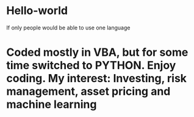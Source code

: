 # Hello-world
If only people would be able to use one language
<h1> Coded mostly in VBA, but for some time switched to PYTHON. Enjoy coding. My interest: Investing, risk management, asset pricing and machine learning</h1>
